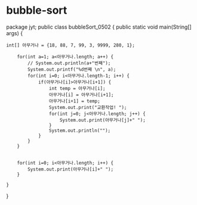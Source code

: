 # bubble-sort
package jyt;
public class bubbleSort_0502 {
	public static void main(String[] args) {
		
	int[] 아무거나 = {18, 88, 7, 99, 3, 9999, 280, 1};
	
		for(int a=1; a<아무거나.length; a++) {
			// System.out.println(a+"번째");
			System.out.printf("%d번째 \n", a);
			for(int i=0; i<아무거나.length-1; i++) {
				if(아무거나[i]>아무거나[i+1]) {
					int temp = 아무거나[i];
					아무거나[i] = 아무거나[i+1];
					아무거나[i+1] = temp;	
					System.out.print("교환작업! ");
					for(int j=0; j<아무거나.length; j++) {
						System.out.print(아무거나[j]+" ");
					}
					System.out.println("");
				}
			}
		}
		
		
		for(int i=0; i<아무거나.length; i++) {
			System.out.print(아무거나[i]+" ");
		}
		
	}

}
